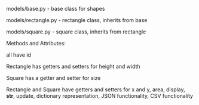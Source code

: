 models/base.py - base class for shapes

models/rectangle.py - rectangle class, inherits from base

models/square.py - square class, inherits from rectangle

Methods and Attributes:

all have id

Rectangle has getters and setters for height and width

Square has a getter and setter for size

Rectangle and Square have getters and setters for x and y, area, display, __str__, update, dictionary representation, JSON functionality, CSV functionality
